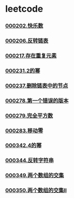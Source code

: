 # leetcode


### []()
### [000202.快乐数](https://github.com/vjudge/leetcode/tree/master/000201-000400/000202.快乐数)
### []()
### [000206.反转链表](https://github.com/vjudge/leetcode/tree/master/000201-000400/000206.反转链表)
### []()
### [000217.存在重复元素](https://github.com/vjudge/leetcode/tree/master/000201-000400/000217.存在重复元素)
### []()
### [000231.2的幂](https://github.com/vjudge/leetcode/tree/master/000201-000400/000231.2的幂)
### []()
### [000237.删除链表中的节点](https://github.com/vjudge/leetcode/tree/master/000201-000400/000237.删除链表中的节点)
### []()
### [000278.第一个错误的版本](https://github.com/vjudge/leetcode/tree/master/000201-000400/000278.第一个错误的版本)
### [000279.完全平方数](https://github.com/vjudge/leetcode/tree/master/000201-000400/000279.完全平方数)
### []()
### [000283.移动零](https://github.com/vjudge/leetcode/tree/master/000201-000400/000283.移动零)
### []()
### [000342.4的幂](https://github.com/vjudge/leetcode/tree/master/000201-000400/000342.4的幂)
### []()
### [000344.反转字符串](https://github.com/vjudge/leetcode/tree/master/000201-000400/000344.反转字符串)
### []()
### [000349.两个数组的交集](https://github.com/vjudge/leetcode/tree/master/000201-000400/000349.两个数组的交集)
### [000350.两个数组的交集II](https://github.com/vjudge/leetcode/tree/master/000201-000400/000350.两个数组的交集II)
### []()
